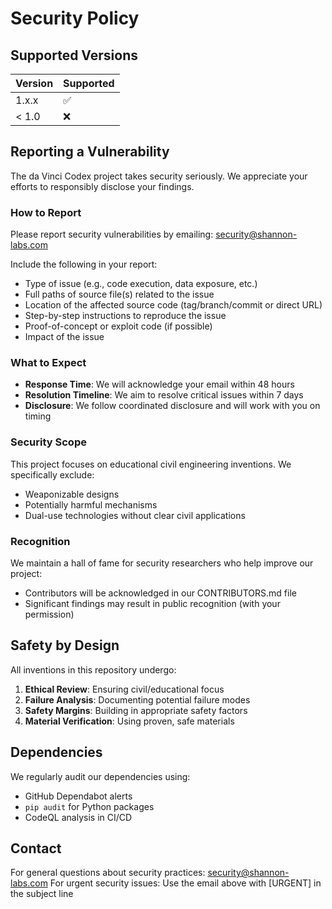 # Security Policy

## Supported Versions

| Version | Supported          |
| ------- | ------------------ |
| 1.x.x   | :white_check_mark: |
| < 1.0   | :x:                |

## Reporting a Vulnerability

The da Vinci Codex project takes security seriously. We appreciate your efforts to responsibly disclose your findings.

### How to Report

Please report security vulnerabilities by emailing: security@shannon-labs.com

Include the following in your report:
- Type of issue (e.g., code execution, data exposure, etc.)
- Full paths of source file(s) related to the issue
- Location of the affected source code (tag/branch/commit or direct URL)
- Step-by-step instructions to reproduce the issue
- Proof-of-concept or exploit code (if possible)
- Impact of the issue

### What to Expect

- **Response Time**: We will acknowledge your email within 48 hours
- **Resolution Timeline**: We aim to resolve critical issues within 7 days
- **Disclosure**: We follow coordinated disclosure and will work with you on timing

### Security Scope

This project focuses on educational civil engineering inventions. We specifically exclude:
- Weaponizable designs
- Potentially harmful mechanisms
- Dual-use technologies without clear civil applications

### Recognition

We maintain a hall of fame for security researchers who help improve our project:
- Contributors will be acknowledged in our CONTRIBUTORS.md file
- Significant findings may result in public recognition (with your permission)

## Safety by Design

All inventions in this repository undergo:
1. **Ethical Review**: Ensuring civil/educational focus
2. **Failure Analysis**: Documenting potential failure modes
3. **Safety Margins**: Building in appropriate safety factors
4. **Material Verification**: Using proven, safe materials

## Dependencies

We regularly audit our dependencies using:
- GitHub Dependabot alerts
- `pip audit` for Python packages
- CodeQL analysis in CI/CD

## Contact

For general questions about security practices: security@shannon-labs.com
For urgent security issues: Use the email above with [URGENT] in the subject line